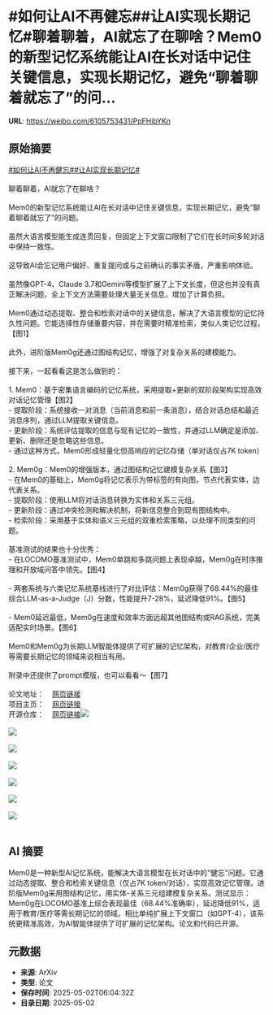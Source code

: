 # #如何让AI不再健忘##让AI实现长期记忆#聊着聊着，AI就忘了在聊啥？Mem0的新型记忆系统能让AI在长对话中记住关键信息，实现长期记忆，避免“聊着聊着就忘了”的问...

**URL**: https://weibo.com/6105753431/PpFHibYKn

## 原始摘要

<a href="https://m.weibo.cn/search?containerid=231522type%3D1%26t%3D10%26q%3D%23%E5%A6%82%E4%BD%95%E8%AE%A9AI%E4%B8%8D%E5%86%8D%E5%81%A5%E5%BF%98%23&amp;extparam=%23%E5%A6%82%E4%BD%95%E8%AE%A9AI%E4%B8%8D%E5%86%8D%E5%81%A5%E5%BF%98%23" data-hide=""><span class="surl-text">#如何让AI不再健忘#</span></a><a href="https://m.weibo.cn/search?containerid=231522type%3D1%26t%3D10%26q%3D%23%E8%AE%A9AI%E5%AE%9E%E7%8E%B0%E9%95%BF%E6%9C%9F%E8%AE%B0%E5%BF%86%23&amp;extparam=%23%E8%AE%A9AI%E5%AE%9E%E7%8E%B0%E9%95%BF%E6%9C%9F%E8%AE%B0%E5%BF%86%23" data-hide=""><span class="surl-text">#让AI实现长期记忆#</span></a><br><br>聊着聊着，AI就忘了在聊啥？<br><br>Mem0的新型记忆系统能让AI在长对话中记住关键信息，实现长期记忆，避免“聊着聊着就忘了”的问题。<br><br>虽然大语言模型能生成连贯回复，但固定上下文窗口限制了它们在长时间多轮对话中保持一致性。<br><br>这导致AI会忘记用户偏好、重复提问或与之前确认的事实矛盾，严重影响体验。<br><br>虽然像GPT-4、Claude 3.7和Gemini等模型扩展了上下文长度，但这也并没有真正解决问题，全上下文方法需要处理大量无关信息，增加了计算负担。<br><br>Mem0通过动态提取、整合和检索对话中的关键信息，解决了大语言模型的记忆持久性问题。它能选择性存储重要内容，并在需要时精准检索，类似人类记忆过程。【图1】<br><br>此外，进阶版Mem0g还通过图结构记忆，增强了对复杂关系的建模能力。<br><br>接下来，一起看看这是怎么做到的：<br><br>1. Mem0：基于密集语言编码的记忆系统，采用提取+更新的双阶段架构实现高效对话记忆管理【图2】<br>  - 提取阶段：系统接收一对消息（当前消息和前一条消息），结合对话总结和最近消息序列，通过LLM提取关键信息。<br>  - 更新阶段：系统评估提取的信息与现有记忆的一致性，并通过LLM确定是添加、更新、删除还是忽略这些信息。<br>  - 通过这种方式，Mem0形成轻量化但高响应的记忆存储（单对话仅占7K token）<br><br>2. Mem0g：Mem0的增强版本，通过图结构记忆建模复杂关系【图3】<br>  - 在Mem0的基础上，Mem0g将记忆表示为带标签的有向图，节点代表实体，边代表关系。<br>  - 提取阶段：使用LLM将对话消息转换为实体和关系三元组。<br>  - 更新阶段：通过冲突检测和解决机制，将新信息整合到现有图结构中。<br>  - 检索阶段：采用基于实体和语义三元组的双重检索策略，以处理不同类型的问题。<br><br>基准测试的结果也十分优秀：<br>- 在LOCOMO基准测试中，Mem0单跳和多跳问题上表现卓越，Mem0g在时序推理和开放域问答中领先。【图4】<br><br>- 两套系统与六类记忆系统基线进行了对比评估：Mem0g获得了68.44%的最佳综合LLM-as-a-Judge（J）分数，性能提升7-28%，延迟降低91%。【图5】<br><br>- Mem0延迟最低，Mem0g在速度和效率方面远超其他图结构或RAG系统，完美适配实时场景。【图6】<br><br>Mem0和Mem0g为长期LLM智能体提供了可扩展的记忆架构，对教育/企业/医疗等需要长期记忆的领域来说相当有用。<br><br>附录中还提供了prompt模版，也可以看看～【图7】<br><br>论文地址：<a href="https://weibo.cn/sinaurl?u=https%3A%2F%2Farxiv.org%2Fabs%2F2504.19413" data-hide=""><span class="url-icon"><img style="width: 1rem;height: 1rem" src="https://h5.sinaimg.cn/upload/2015/09/25/3/timeline_card_small_web_default.png" referrerpolicy="no-referrer"></span><span class="surl-text">网页链接</span></a><br>项目主页：<a href="https://weibo.cn/sinaurl?u=https%3A%2F%2Fmem0.ai%2Fresearch" data-hide=""><span class="url-icon"><img style="width: 1rem;height: 1rem" src="https://h5.sinaimg.cn/upload/2015/09/25/3/timeline_card_small_web_default.png" referrerpolicy="no-referrer"></span><span class="surl-text">网页链接</span></a><br>开源仓库：<a href="https://weibo.cn/sinaurl?u=https%3A%2F%2Fgithub.com%2Fmem0ai%2Fmem0%2Ftree%2Fmain%2Fevaluation" data-hide=""><span class="url-icon"><img style="width: 1rem;height: 1rem" src="https://h5.sinaimg.cn/upload/2015/09/25/3/timeline_card_small_web_default.png" referrerpolicy="no-referrer"></span><span class="surl-text">网页链接</span></a><img style="" src="https://tvax3.sinaimg.cn/large/006Fd7o3gy1i0yyz7j3w1j30zw0vk1kx.jpg" referrerpolicy="no-referrer"><br><br><img style="" src="https://tvax4.sinaimg.cn/large/006Fd7o3gy1i0yyz9vd1rj30xi0ebwhw.jpg" referrerpolicy="no-referrer"><br><br><img style="" src="https://tvax4.sinaimg.cn/large/006Fd7o3gy1i0yyzf9z7rj30xw0bdtbk.jpg" referrerpolicy="no-referrer"><br><br><img style="" src="https://tvax3.sinaimg.cn/large/006Fd7o3gy1i0yyzq073aj30ub0msqa8.jpg" referrerpolicy="no-referrer"><br><br><img style="" src="https://tvax3.sinaimg.cn/large/006Fd7o3gy1i0yz00zismj30ub0msqa8.jpg" referrerpolicy="no-referrer"><br><br><img style="" src="https://tvax1.sinaimg.cn/large/006Fd7o3gy1i0yyzswunkj31220f0gu5.jpg" referrerpolicy="no-referrer"><br><br><img style="" src="https://tvax4.sinaimg.cn/large/006Fd7o3gy1i0yyzuq5jcj30m60gvtc1.jpg" referrerpolicy="no-referrer"><br><br>

## AI 摘要

Mem0是一种新型AI记忆系统，能解决大语言模型在长对话中的"健忘"问题。它通过动态提取、整合和检索关键信息（仅占7K token/对话），实现高效记忆管理。进阶版Mem0g采用图结构记忆，用实体-关系三元组建模复杂关系。测试显示：Mem0g在LOCOMO基准上综合表现最佳（68.44%准确率），延迟降低91%，适用于教育/医疗等需长期记忆的领域。相比单纯扩展上下文窗口（如GPT-4），该系统更精准高效，为AI智能体提供了可扩展的记忆架构。论文和代码已开源。

## 元数据

- **来源**: ArXiv
- **类型**: 论文
- **保存时间**: 2025-05-02T06:04:32Z
- **目录日期**: 2025-05-02
